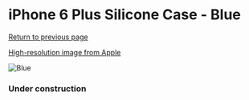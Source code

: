 # iPhone 6 Plus Silicone Case - Blue

[Return to previous page](/iphone_6)

[High-resolution image from Apple](https://store.storeimages.cdn-apple.com/8756/as-images.apple.com/is/MGRH2?wid=4500&hei=4500&fmt=png)

<div style="width: 384px"><img src="/everypreview/MGRH2.png" alt="Blue"></div>

### Under construction
